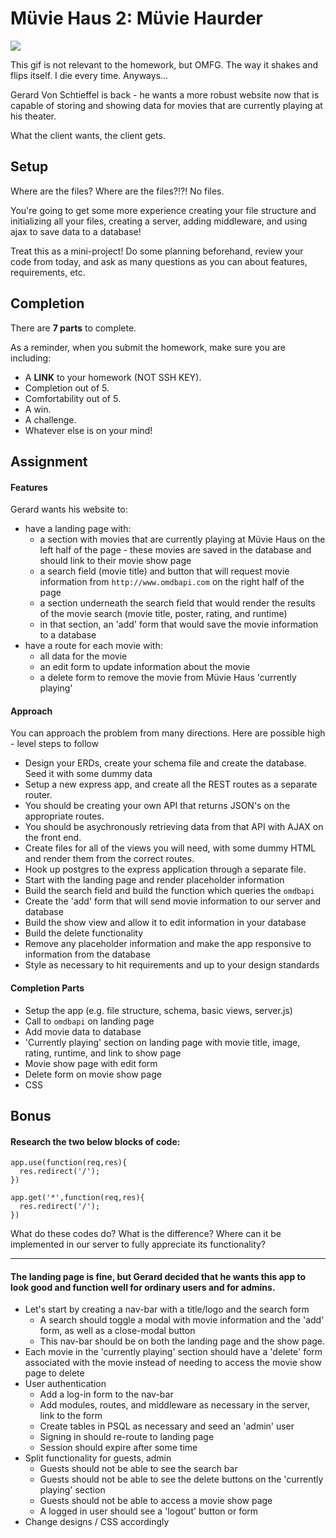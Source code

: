 # Müvie Haus 2: Müvie Haurder

![](https://i.imgur.com/fzYYrwf.gif)

This gif is not relevant to the homework, but OMFG.  The way it shakes and flips itself.  I die every time.  Anyways...

Gerard Von Schtieffel is back - he wants a more robust website now that is capable of storing and showing data for movies that are currently playing at his theater.

What the client wants, the client gets.

## Setup

Where are the files? Where are the files?!?! No files.

You're going to get some more experience creating your file structure and initializing all your files, creating a server, adding middleware, and using ajax to save data to a database!

Treat this as a mini-project! Do some planning beforehand, review your code from today, and ask as many questions as you can about features, requirements, etc.

## Completion

There are **7 parts** to complete. 

As a reminder, when you submit the homework, make sure you are including:
* A __LINK__ to your homework (NOT SSH KEY).
* Completion out of 5.
* Comfortability out of 5.
* A win.
* A challenge.
* Whatever else is on your mind!

## Assignment

#### Features

Gerard wants his website to:
* have a landing page with: 
  * a section with movies that are currently playing at Müvie Haus on the left half of the page - these movies are saved in the database and should link to their movie show page
  * a search field (movie title) and button that will request movie information from `http://www.omdbapi.com` on the right half of the page
  * a section underneath the search field that would render the results of the movie search (movie title, poster, rating, and runtime)
  * in that section, an 'add' form that would save the movie information to a database
* have a route for each movie with:
  * all data for the movie
  * an edit form to update information about the movie
  * a delete form to remove the movie from Müvie Haus 'currently playing'

#### Approach 

You can approach the problem from many directions. Here are
possible high - level steps to follow
  - Design your ERDs, create your schema file and create the database. Seed it with some dummy
  data
  - Setup a new express app, and create all the REST routes as a
  separate router.
  - You should be creating your own API that returns JSON's on the appropriate routes.
  - You should be asychronously retrieving data from that API with AJAX on the front end.
  - Create files for all of the views you will need, with some dummy
  HTML and render them from the correct routes.
  - Hook up postgres to the express application through a separate
  file.
  - Start with the landing page and render placeholder information
  - Build the search field and build the function which queries the `omdbapi`
  - Create the 'add' form that will send movie information to our server and database
  - Build the show view and allow it to edit information in your database
  - Build the delete functionality
  - Remove any placeholder information and make the app responsive to information from the database
  - Style as necessary to hit requirements and up to your design standards

#### Completion Parts

* Setup the app (e.g. file structure, schema, basic views, server.js)
* Call to `omdbapi` on landing page
* Add movie data to database
* 'Currently playing' section on landing page with movie title, image, rating, runtime, and link to show page
* Movie show page with edit form
* Delete form on movie show page
* CSS

## Bonus

#### Research the two below blocks of code:  
```
app.use(function(req,res){
  res.redirect('/');
})

app.get('*',function(req,res){
  res.redirect('/');
})
```
What do these codes do? What is the difference? Where can it be implemented in our server to fully appreciate its functionality?

-----

#### The landing page is fine, but Gerard decided that he wants this app to look good and function well for ordinary users and for admins. 
* Let's start by creating a nav-bar with a title/logo and the search form
  * A search should toggle a modal with movie information and the 'add' form, as well as a close-modal button
  * This nav-bar should be on both the landing page and the show page.
* Each movie in the 'currently playing' section should have a 'delete' form associated with the movie instead of needing to access the movie show page to delete
* User authentication
  * Add a log-in form to the nav-bar
  * Add modules, routes, and middleware as necessary in the server, link to the form
  * Create tables in PSQL as necessary and seed an 'admin' user
  * Signing in should re-route to landing page
  * Session should expire after some time
* Split functionality for guests, admin
  * Guests should not be able to see the search bar
  * Guests should not be able to see the delete buttons on the 'currently playing' section
  * Guests should not be able to access a movie show page
  * A logged in user should see a 'logout' button or form
* Change designs / CSS accordingly
